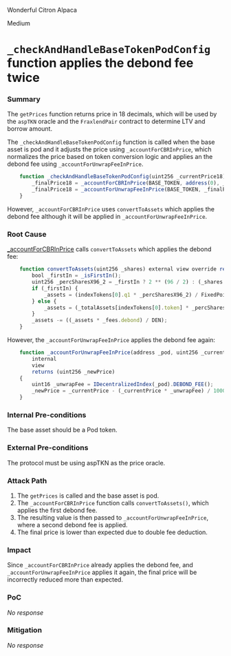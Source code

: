 Wonderful Citron Alpaca

Medium

# `_checkAndHandleBaseTokenPodConfig` function applies the debond fee twice

### Summary

The `getPrices` function returns price in 18 decimals, which will be used by the `aspTKN` oracle and the `FraxlendPair` contract to determine LTV and borrow amount.

The `_checkAndHandleBaseTokenPodConfig` function is called when the base asset is pod and it adjusts the price using `_accountForCBRInPrice`, which normalizes the price based on token conversion logic and applies an the debond fee using `_accountForUnwrapFeeInPrice`.
```js
    function _checkAndHandleBaseTokenPodConfig(uint256 _currentPrice18) internal view returns (uint256 _finalPrice18) {
        _finalPrice18 = _accountForCBRInPrice(BASE_TOKEN, address(0), _currentPrice18);
        _finalPrice18 = _accountForUnwrapFeeInPrice(BASE_TOKEN, _finalPrice18);
    }
```

However, `_accountForCBRInPrice` uses `convertToAssets` which applies the debond fee although it will be applied in `_accountForUnwrapFeeInPrice`.

### Root Cause

[_accountForCBRInPrice](https://github.com/sherlock-audit/2025-01-peapods-finance/blob/d28eb19f4b39d3db7997477460f9f9c76839cb0c/contracts/contracts/oracle/spTKNMinimalOracle.sol#L231-L244) calls `convertToAssets` which applies the debond fee: 
```js
    function convertToAssets(uint256 _shares) external view override returns (uint256 _assets) {
        bool _firstIn = _isFirstIn();
        uint256 _percSharesX96_2 = _firstIn ? 2 ** (96 / 2) : (_shares * 2 ** (96 / 2)) / _totalSupply;
        if (_firstIn) {
            _assets = (indexTokens[0].q1 * _percSharesX96_2) / FixedPoint96.Q96 / 2 ** (96 / 2);
        } else {
            _assets = (_totalAssets[indexTokens[0].token] * _percSharesX96_2) / 2 ** (96 / 2);
        }
        _assets -= ((_assets * _fees.debond) / DEN);
    }
```
However, the `_accountForUnwrapFeeInPrice` applies the debond fee again:
```js
    function _accountForUnwrapFeeInPrice(address _pod, uint256 _currentPrice)
        internal
        view
        returns (uint256 _newPrice)
    {
        uint16 _unwrapFee = IDecentralizedIndex(_pod).DEBOND_FEE();
        _newPrice = _currentPrice - (_currentPrice * _unwrapFee) / 10000;
    }
```

### Internal Pre-conditions

The base asset should be a Pod token.


### External Pre-conditions

The protocol must be using aspTKN as the price oracle.

### Attack Path

1. The `getPrices` is called and the base asset is pod.
2. The `_accountForCBRInPrice` function calls `convertToAssets()`, which applies the first debond fee.
3. The resulting value is then passed to `_accountForUnwrapFeeInPrice`, where a second debond fee is applied.
4. The final price is lower than expected due to double fee deduction.


### Impact

Since `_accountForCBRInPrice` already applies the debond fee, and `_accountForUnwrapFeeInPrice` applies it again, the final price will be incorrectly reduced more than expected.

### PoC

_No response_

### Mitigation

_No response_